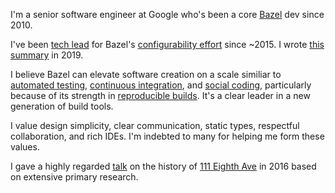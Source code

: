 I'm a senior software engineer at Google who's been a core [Bazel](https://www.bazel.build/) dev since 2010.

I've been [tech lead](https://www.patkua.com/blog/the-definition-of-a-tech-lead/) for Bazel's [configurability effort](https://bazel.build/roadmaps/configuration.html) since ~2015. I wrote [this summary](https://blog.bazel.build/2019/02/11/configurable-builds-part-1.html) in 2019.

I believe Bazel can elevate software creation on a scale similiar to [automated testing](https://martinfowler.com/articles/practical-test-pyramid.html?ref=hackernoon.com#TheImportanceOftestAutomation), [continuous integration](https://www.martinfowler.com/articles/continuousIntegration.html), and [social coding](https://www.ibm.com/garage/method/practices/culture/practice_social_coding/), particularly because of its strength in [reproducible builds](https://en.wikipedia.org/wiki/Reproducible_builds). It's a clear leader in a new generation of build tools.

I value design simplicity, clear communication, static types, respectful collaboration, and rich IDEs. I'm indebted to many for helping me form these values.

I gave a highly regarded [talk](https://www.youtube.com/watch?v=fVx59XOZtSA) on the history of [111 Eighth Ave](https://en.wikipedia.org/wiki/111_Eighth_Avenue) in 2016 based on extensive primary research.
